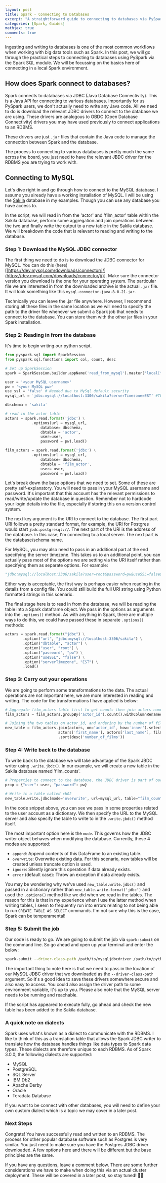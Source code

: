 ```yaml
---
layout: post
title: Spark - Connecting to Databases
excerpt: "A straightforward guide to connecting to databases via PySpark."
categories: [Spark, Guides]
mathjax: true
comments: true
---
```


Ingesting and writing to databases is one of the most common workflows when working with big data tools such as Spark. In this post, we will go through the practical steps to connecting to databases using PySpark via the Spark SQL module. We will be focussing on the basics here of connecting in a local Spark environment.

## How does Spark connect to databases?

Spark connects to databases via JDBC (Java Database Connectivity). This is a Java API for connecting to various databases. Importantly for us PySpark users, we don't actually need to write any Java code. All we need to do is download the relevant JDBC drivers to connect to the database we are using. These drivers are analogous to  OBDC (Open Database Connectivity) drivers you may have used previously to connect applications to an RDBMS.

These drivers are just `.jar` files that contain the Java code to manage the connection between Spark and the database.   

The process to connecting to various databases is pretty much the same across the board, you just need to have the relevant JBDC driver for the RDBMS you are trying to work with. 

## Connecting to MySQL

Let's dive right in and go through how to connect to the MySQL database. I assume you already have a working installation of MySQL. I will be using the [Sakila]([https://dev.mysql.com/doc/sakila/en/](https://dev.mysql.com/doc/sakila/en/)) database in my examples. Though you can use any database you have access to. 

In the script, we will read in from the 'actor' and 'film_actor' table within the Sakila database, perform some aggregation and join operations between the two and finally write the output to a new table in the Sakila database. We will breakdown the code that is relevant to reading and writing to the database. 

### Step 1: Download the MySQL JDBC connector

The first thing we need to do is to download the JDBC connector for MySQL. You can do this (here)[[https://dev.mysql.com/downloads/connector/j/](https://dev.mysql.com/downloads/connector/j/)]. Make sure the connector version you download is the one for your operating system. The particular file we are interested in from the downloaded archive is the actual `.jar` file. It will look something like this `mysql-connector-java-8.0.21.jar`.

Technically you can leave the .jar file anywhere. However, I recommend storing all these files in the same location as we will need to specify the path to the driver file whenever we submit a Spark job that needs to connect to the database. You can store them with the other jar files in your Spark installation.

### Step 2: Reading in from the database

It's time to begin writing our python script. 

```python
from pyspark.sql import SparkSession
from pyspark.sql.functions import col, count, desc

# Set up SparkSession
spark = SparkSession.builder.appName('read_from_mysql').master('local[*]').getOrCreate()

user = '<your MySQL username>'
pw = '<your MySQL pw>'
use_ssl = 'false' # Needed due to MySql default security
mysql_url = 'jdbc:mysql://localhost:3306/sakila?serverTimezone=EST' #This is the JBDC URI

dbschema = 'sakila'

# read in the actor table
actors = spark.read.format('jdbc') \
            .options(url = mysql_url,
                database= dbschema,
                dbtable = 'actor',
                user=user,
                password = pw).load()

film_actors = spark.read.format('jdbc') \
            .options(url = mysql_url,
                database= dbschema,
                dbtable = 'film_actor',
                user= user,
                password = pw).load()
```

Let's break down the base options that we need to set. Some of these are pretty self-explanatory. You will need to pass in your MySQL username and password. It's important that this account has the relevant permissions to read/write/update the database in question. Remember not to hardcode your login details into the file, especially if storing this on a version control system. 

The next key argument is the URI to connect to the database. The first part URI follows a pretty standard format, for example, the URI for Postgres would start `jbdc:postgresql://`. The next part of the URI is the address of the database. In this case, I'm connecting to a local server. The next part is the database/schema name. 

For MySQL, you may also need to pass in an additional part at the end specifying the server timezone. This takes us to an additional point, you can actually pass most of the options we are setting via the URI itself rather than specifying them as separate options. For example:

```python
"jdbc:mysql://localhost:3306/sakila?user=root&password=pw&useSSL=false&serverTimezone=EST";
```

Either way is acceptable, the first way is perhaps easier when reading in the details from a config file. You could still build the full URI string using Python formatted strings in this scenario. 

The final stage here is to read in from the database, we will be reading the table into a Spark dataframe object. We pass in the options as arguments into the `.options()` method. As with anything in Spark, there are multiple ways to do this, we could have  passed these in separate `.options()` methods:

```python
actors = spark.read.format("jdbc") \
		.option("url", "jdbc:mysql://localhost:3306/sakila") \
	    .option("dbtable", "actor") \
		.option("user", "root") \
		.option("password", "pw") \
		.option("useSSL", "false") \
		.option("serverTimezone", "EST") \
		.load()
```

### Step 3: Carry out your operations

We are going to perform some transformations to the data. The actual operations are not important here, we are more interested in reading and writing. The code for the transformations I have applied is below:

```python
# Aggregate film_actors table first to get counts then join actors names
film_actors = film_actors.groupBy('actor_id').count().withColumnRenamed('count','number_of_films')

# Joining the two tables on actor_id, and ordering by the number of films descending. 
new_table = film_actors.join(actors, on='actor_id', how='inner').select(film_actors['actor_id'],
                        actors['first_name'], actors['last_name'], film_actors['number_of_films']) \
                        .sort(desc('number_of_films'))
```

### Step 4: Write back to the database

To write back to the database we will take advantage of the Spark JBDC writer using `.write.jbdc()`.  In our example, we will create a new table in the Sakila database named 'film_counts'. 

```python
# Properties to connect to the database, the JDBC driver is part of our pom.xml
prop = {"user": user, "password": pw}

# Write in a table called ch02
new_table.write.jdbc(mode='overwrite', url=mysql_url, table="film_counts", properties=prop)
```

In the code snippet above, you can see we pass in some properties related to the user account as a dictionary. We then specify the URL to the MySQL server and also specify the table to write to in the `.write.jbdc()` method itself. 

The most important option here is the `mode`. This governs how the JDBC writer object behaves when modifying the database. Currently, these 4 modes are supported:

- `append`: Append contents of this  DataFrame to an existing table.
- `overwrite`: Overwrite existing data. For this scenario, new tables will be created unless truncate option is used.
- `ignore`: Silently ignore this operation if data already exists.
- `error` (default case): Throw an exception if data already exists.

You may be wondering why we've used `new_table.write.jdbc()` and passed in a dictionary rather than `new_table.write.format('jdbc')` and used the `.options()` method like we did when we read in the tables. The reason for this is that in my experience when I use the latter method when writing tables, I seem to frequently run into errors relating to not being able to run `CREATE TABLE AS SELECT` commands. I'm not sure why this is the case, Spark can be temperamental!

### Step 5: Submit the job

Our code is ready to go. We are going to submit the job via `spark-submit` on the command line. So go ahead and open up your terminal and enter the below:

```bash
spark-submit --driver-class-path /path/to/mysqljdbcdriver /path/to/pythoncode.py 
```

The important thing to note here is that we need to pass in the location of our MySQL JDBC driver that we downloaded as the `--driver-class-path` argument. So it's a good idea to save these drivers somewhere secure and also easy to access. You could also assign the driver path to some environment variable, it's up to you. Please also note that the MySQL server needs to be running and reachable.

If the script has appeared to execute fully, go ahead and check the new table has been added to the Sakila database.

### A quick note on dialects

Spark uses what's known as a dialect to communicate with the RDBMS. I like to think of this as a translation table that allows the Spark JDBC writer to translate how the database handles things like data types to Spark data types. These dialects are therefore unique to each RDBMS. As of Spark 3.0.0, the following dialects are supported:

- MySQL
- PostgreSQL
- SQL Server
- IBM Db2
- Apache Derby
- Oracle
- Teradata Database

If you want to be connect with other databases, you will need to define your own custom dialect which is a topic we may cover in a later post. 

### Next Steps

Congrats! You have successfully read and written to an RDBMS. The process for other popular database software such as Postgres is very similar. You just need to make sure you have the Postgres JDBC driver downloaded. A few options here and there will be different but the base principles are the same. 

If you have any questions, leave a comment below. There are some further considerations we have to make when doing this via an actual cluster deployment. These will be covered in a later post, so stay tuned! 🙏🏽